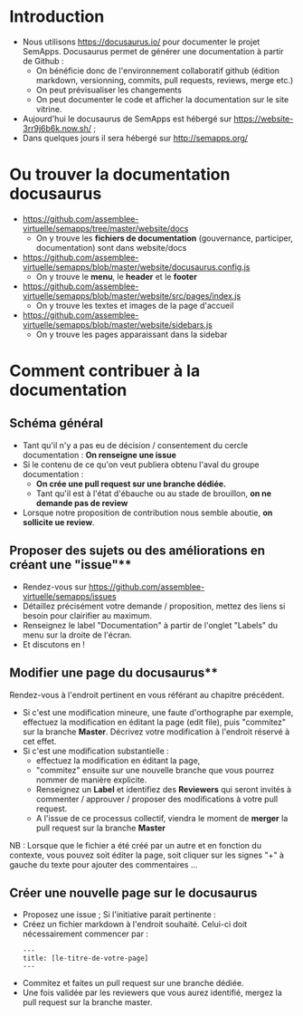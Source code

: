 # Introduction 
- Nous utilisons https://docusaurus.io/ pour documenter le projet SemApps. Docusaurus permet de générer une documentation à partir de Github : 
    - On bénéficie donc de l'environnement collaboratif github (édition markdown, versionning, commits, pull requests, reviews, merge etc.)
    - On peut prévisualiser les changements
    - On peut documenter le code et afficher la documentation sur le site vitrine.
- Aujourd'hui le docusaurus de SemApps est hébergé sur https://website-3rr9j6b6k.now.sh/ ; 
- Dans quelques jours il sera hébergé sur http://semapps.org/

# Ou trouver la documentation docusaurus
- https://github.com/assemblee-virtuelle/semapps/tree/master/website/docs
  - On y trouve les **fichiers de documentation** (gouvernance, participer, documentation) sont dans website/docs 
- https://github.com/assemblee-virtuelle/semapps/blob/master/website/docusaurus.config.js
  - On y trouve le **menu**, le **header** et le **footer**
- https://github.com/assemblee-virtuelle/semapps/blob/master/website/src/pages/index.js
  - On y trouve les textes et images de la page d'accueil
- https://github.com/assemblee-virtuelle/semapps/blob/master/website/sidebars.js
  - On y trouve les pages apparaissant dans la sidebar
  
# Comment contribuer à la documentation

## Schéma général
- Tant qu'il n'y a pas eu de décision / consentement du cercle documentation : **On renseigne une issue**
- Si le contenu de ce qu'on veut publiera obtenu l'aval du groupe documentation : 
    - **On crée une pull request sur une branche dédiée.**  
    - Tant qu'il est à l'état d'ébauche ou au stade de brouillon, **on ne demande pas de review**
- Lorsque notre proposition de contribution nous semble aboutie, **on sollicite ue review**.

## Proposer des sujets ou des améliorations en créant une "issue"**
- Rendez-vous sur https://github.com/assemblee-virtuelle/semapps/issues
- Détaillez précisément votre demande / proposition, mettez des liens si besoin pour clairifier au maximum.  
- Renseignez le label "Documentation" à partir de l'onglet "Labels" du menu sur la droite de l'écran. 
- Et discutons en !

## Modifier une page du docusaurus**
Rendez-vous à l'endroit pertinent en vous référant au chapitre précédent. 
- Si c'est une modification mineure, une faute d'orthographe par exemple, effectuez la modification en éditant la page (edit file), puis "commitez" sur la branche __Master__. Décrivez votre modification à l'endroit réservé à cet effet. 
- Si c'est une modification substantielle : 
  - effectuez la modification en éditant la page, 
  - "commitez" ensuite sur une nouvelle branche que vous pourrez nommer de manière explicite.
  - Renseignez un __Label__ et identifiez des __Reviewers__ qui seront invités à commenter / approuver / proposer des modifications à votre pull request. 
  - A l'issue de ce processus collectif, viendra le moment de __merger__ la pull request sur la branche __Master__
  
NB : Lorsque que le fichier a été créé par un autre et en fonction du contexte, vous pouvez soit éditer la page, soit cliquer sur les signes "+" à gauche du texte pour ajouter des commentaires ... 

## Créer une nouvelle page sur le docusaurus
- Proposez une issue ; 
Si l'initiative parait pertinente : 
- Créez un fichier markdown à l'endroit souhaité. Celui-ci doit nécessairement commencer par :
  ```
  ---
  title: [le-titre-de-votre-page]
  ---
  ```
- Commitez et faites un pull request sur une branche dédiée. 
- Une fois validée par les reviewers que vous aurez identifié, mergez la pull request sur la branche master. 
